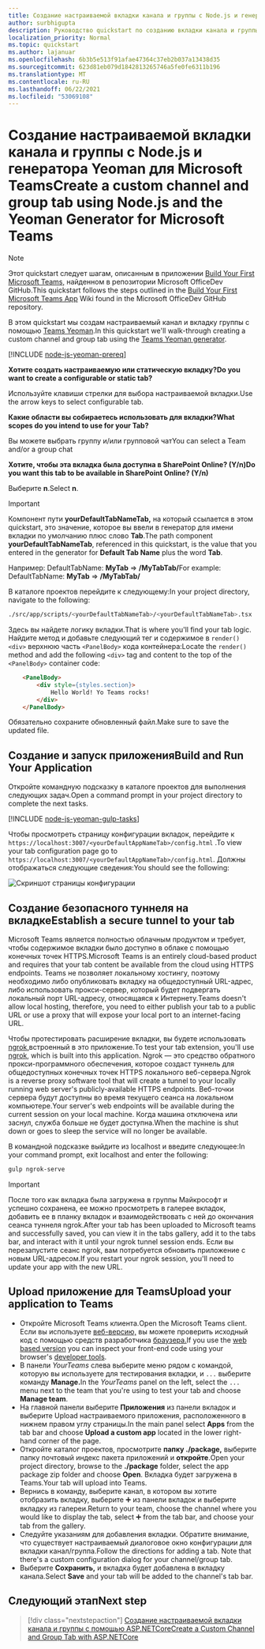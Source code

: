 ```yaml
---
title: Создание настраиваемой вкладки канала и группы с Node.js и генератором Yeoman для Microsoft Teams
author: surbhigupta
description: Руководство quickstart по созданию вкладки канала и группы с генератором Yeoman для Microsoft Teams.
localization_priority: Normal
ms.topic: quickstart
ms.author: lajanuar
ms.openlocfilehash: 6b3b5e513f91afae47364c37eb2b037a13438d35
ms.sourcegitcommit: 623d81eb079d1842813265746a5fe0fe6311b196
ms.translationtype: MT
ms.contentlocale: ru-RU
ms.lasthandoff: 06/22/2021
ms.locfileid: "53069108"
---
```

# <a name="create-a-custom-channel-and-group-tab-using-nodejs-and-the-yeoman-generator-for-microsoft-teams"></a><span data-ttu-id="039f0-103">Создание настраиваемой вкладки канала и группы с Node.js и генератора Yeoman для Microsoft Teams</span><span class="sxs-lookup"><span data-stu-id="039f0-103">Create a custom channel and group tab using Node.js and the Yeoman Generator for Microsoft Teams</span></span>

>[!NOTE]
><span data-ttu-id="039f0-104">Этот quickstart следует шагам, описанным в приложении [Build Your First Microsoft Teams,](https://github.com/OfficeDev/generator-teams/wiki/Build-Your-First-Microsoft-Teams-App) найденном в репозитории Microsoft OfficeDev GitHub.</span><span class="sxs-lookup"><span data-stu-id="039f0-104">This quickstart follows the steps outlined in the [Build Your First Microsoft Teams App](https://github.com/OfficeDev/generator-teams/wiki/Build-Your-First-Microsoft-Teams-App) Wiki found in the Microsoft OfficeDev GitHub repository.</span></span>

<span data-ttu-id="039f0-105">В этом quickstart мы создам настраиваемый канал и вкладку группы с помощью [Teams Yeoman](https://github.com/OfficeDev/generator-teams/).</span><span class="sxs-lookup"><span data-stu-id="039f0-105">In this quickstart we'll walk-through creating a custom channel and group tab using the [Teams Yeoman generator](https://github.com/OfficeDev/generator-teams/).</span></span>

[!INCLUDE [node-js-yeoman-prereq](~/includes/tabs/node-js-yeoman-prereq.md)]

<span data-ttu-id="039f0-106">**Хотите создать настраиваемую или статическую вкладку?**</span><span class="sxs-lookup"><span data-stu-id="039f0-106">**Do you want to create a configurable or static tab?**</span></span>

<span data-ttu-id="039f0-107">Используйте клавиши стрелки для выбора настраиваемой вкладки.</span><span class="sxs-lookup"><span data-stu-id="039f0-107">Use the arrow keys to select configurable tab.</span></span>

<span data-ttu-id="039f0-108">**Какие области вы собираетесь использовать для вкладки?**</span><span class="sxs-lookup"><span data-stu-id="039f0-108">**What scopes do you intend to use for your Tab?**</span></span>

<span data-ttu-id="039f0-109">Вы можете выбрать группу и/или групповой чат</span><span class="sxs-lookup"><span data-stu-id="039f0-109">You can select a Team and/or a group chat</span></span>

<span data-ttu-id="039f0-110">**Хотите, чтобы эта вкладка была доступна в SharePoint Online? (Y/n)**</span><span class="sxs-lookup"><span data-stu-id="039f0-110">**Do you want this tab to be available in SharePoint Online? (Y/n)**</span></span> 

<span data-ttu-id="039f0-111">Выберите **n**.</span><span class="sxs-lookup"><span data-stu-id="039f0-111">Select **n**.</span></span>

>[!IMPORTANT]
><span data-ttu-id="039f0-112">Компонент пути **yourDefaultTabNameTab,** на который ссылается в этом quickstart,  это значение, которое вы ввели в генератор для имени вкладки по умолчанию плюс слово **Tab**.</span><span class="sxs-lookup"><span data-stu-id="039f0-112">The path component **yourDefaultTabNameTab**, referenced in this quickstart, is the value that you entered in the generator for **Default Tab Name** plus the word **Tab**.</span></span>
>
><span data-ttu-id="039f0-113">Например: DefaultTabName: **MyTab**  =>  **/MyTabTab/**</span><span class="sxs-lookup"><span data-stu-id="039f0-113">For example: DefaultTabName: **MyTab** => **/MyTabTab/**</span></span>

<span data-ttu-id="039f0-114">В каталоге проектов перейдите к следующему:</span><span class="sxs-lookup"><span data-stu-id="039f0-114">In your project directory, navigate to the following:</span></span>

```bash
./src/app/scripts/<yourDefaultTabNameTab>/<yourDefaultTabNameTab>.tsx
```

<span data-ttu-id="039f0-115">Здесь вы найдете логику вкладки.</span><span class="sxs-lookup"><span data-stu-id="039f0-115">That is where you'll find your tab logic.</span></span> <span data-ttu-id="039f0-116">Найдите метод и добавьте следующий тег и содержимое в `render()` `<div>` верхнюю часть `<PanelBody>` кода контейнера:</span><span class="sxs-lookup"><span data-stu-id="039f0-116">Locate the `render()` method and add the following `<div>` tag and content to the top of the `<PanelBody>` container code:</span></span>

```html
    <PanelBody>
        <div style={styles.section}>
            Hello World! Yo Teams rocks!
        </div>
    </PanelBody>
```

<span data-ttu-id="039f0-117">Обязательно сохраните обновленный файл.</span><span class="sxs-lookup"><span data-stu-id="039f0-117">Make sure to save the updated file.</span></span>

## <a name="build-and-run-your-application"></a><span data-ttu-id="039f0-118">Создание и запуск приложения</span><span class="sxs-lookup"><span data-stu-id="039f0-118">Build and Run Your Application</span></span>

<span data-ttu-id="039f0-119">Откройте командную подсказку в каталоге проектов для выполнения следующих задач.</span><span class="sxs-lookup"><span data-stu-id="039f0-119">Open a command prompt in your project directory to complete the next tasks.</span></span>

[!INCLUDE [node-js-yeoman-gulp-tasks](~/includes/tabs/node-js-yeoman-gulp-tasks.md)]

<span data-ttu-id="039f0-120">Чтобы просмотреть страницу конфигурации вкладок, перейдите к `https://localhost:3007/<yourDefaultAppNameTab>/config.html` .</span><span class="sxs-lookup"><span data-stu-id="039f0-120">To view your tab configuration page go to `https://localhost:3007/<yourDefaultAppNameTab>/config.html`.</span></span> <span data-ttu-id="039f0-121">Должны отображаться следующие сведения:</span><span class="sxs-lookup"><span data-stu-id="039f0-121">You should see the following:</span></span>

![Скриншот страницы конфигурации](~/assets/images/tab-images/configurationPage.png)

## <a name="establish-a-secure-tunnel-to-your-tab"></a><span data-ttu-id="039f0-123">Создание безопасного туннеля на вкладке</span><span class="sxs-lookup"><span data-stu-id="039f0-123">Establish a secure tunnel to your tab</span></span>

<span data-ttu-id="039f0-124">Microsoft Teams является полностью облачным продуктом и требует, чтобы содержимое вкладки было доступно в облаке с помощью конечных точек HTTPS.</span><span class="sxs-lookup"><span data-stu-id="039f0-124">Microsoft Teams is an entirely cloud-based product and requires that your tab content be available from the cloud using HTTPS endpoints.</span></span> <span data-ttu-id="039f0-125">Teams не позволяет локальному хостингу, поэтому необходимо либо опубликовать вкладку на общедоступный URL-адрес, либо использовать прокси-сервер, который будет подвергать локальный порт URL-адресу, относящаяся к Интернету.</span><span class="sxs-lookup"><span data-stu-id="039f0-125">Teams doesn't allow local hosting, therefore, you need to either publish your tab to a public URL or use a proxy that will expose your local port to an internet-facing URL.</span></span>

<span data-ttu-id="039f0-126">Чтобы протестировать расширение вкладки, вы будете использовать [ngrok,](https://ngrok.com/docs)встроенный в это приложение.</span><span class="sxs-lookup"><span data-stu-id="039f0-126">To test your tab extension, you'll use [ngrok](https://ngrok.com/docs), which is built into this application.</span></span> <span data-ttu-id="039f0-127">Ngrok — это средство обратного прокси-программного обеспечения, которое создаст туннель для общедоступных конечных точек HTTPS локального веб-сервера.</span><span class="sxs-lookup"><span data-stu-id="039f0-127">Ngrok is a reverse proxy software tool that will create a tunnel to your locally running web server's publicly-available HTTPS endpoints.</span></span> <span data-ttu-id="039f0-128">Веб-точки сервера будут доступны во время текущего сеанса на локальном компьютере.</span><span class="sxs-lookup"><span data-stu-id="039f0-128">Your server's web endpoints will be available during the current session on your local machine.</span></span> <span data-ttu-id="039f0-129">Когда машина отключена или заснул, служба больше не будет доступна.</span><span class="sxs-lookup"><span data-stu-id="039f0-129">When the machine is shut down or goes to sleep the service will no longer be available.</span></span>

<span data-ttu-id="039f0-130">В командной подсказке выйдите из localhost и введите следующее:</span><span class="sxs-lookup"><span data-stu-id="039f0-130">In your command prompt, exit localhost and enter the following:</span></span>

```bash
gulp ngrok-serve
```

> [!IMPORTANT]
> <span data-ttu-id="039f0-131">После того как вкладка была загружена в группы Майкрософт и успешно сохранена, ее можно просмотреть в галерее вкладок, добавить ее в планку вкладок и взаимодействовать с ней до окончания сеанса туннеля ngrok.</span><span class="sxs-lookup"><span data-stu-id="039f0-131">After your tab has been uploaded to Microsoft teams and successfully saved, you can view it in the tabs gallery, add it to the tabs bar, and interact with it until your ngrok tunnel session ends.</span></span> <span data-ttu-id="039f0-132">Если вы перезапустите сеанс ngrok, вам потребуется обновить приложение с новым URL-адресом.</span><span class="sxs-lookup"><span data-stu-id="039f0-132">If you restart your ngrok session, you'll need to update your app with the new URL.</span></span>

## <a name="upload-your-application-to-teams"></a><span data-ttu-id="039f0-133">Upload приложение для Teams</span><span class="sxs-lookup"><span data-stu-id="039f0-133">Upload your application to Teams</span></span>

- <span data-ttu-id="039f0-134">Откройте Microsoft Teams клиента.</span><span class="sxs-lookup"><span data-stu-id="039f0-134">Open the Microsoft Teams client.</span></span> <span data-ttu-id="039f0-135">Если вы используете [веб-версию,](https://teams.microsoft.com) вы можете проверить исходный код с помощью средств разработчика [браузера.](~/tabs/how-to/developer-tools.md)</span><span class="sxs-lookup"><span data-stu-id="039f0-135">If you use the [web based version](https://teams.microsoft.com) you can inspect your front-end code using your browser's [developer tools](~/tabs/how-to/developer-tools.md).</span></span>
- <span data-ttu-id="039f0-136">В панели *YourTeams* слева выберите меню рядом с командой, которую вы используете для тестирования вкладки, и `...` выберите команду **Manage.**</span><span class="sxs-lookup"><span data-stu-id="039f0-136">In the *YourTeams* panel on the left, select the `...` menu next to the team that you're using to test your tab and choose **Manage team**.</span></span>
- <span data-ttu-id="039f0-137">На главной панели выберите **Приложения** из  панели вкладок и выберите Upload настраиваемого приложения, расположенного в нижнем правом углу страницы.</span><span class="sxs-lookup"><span data-stu-id="039f0-137">In the main panel select **Apps** from the tab bar and choose **Upload a custom app** located in the lower right-hand corner of the page.</span></span>
- <span data-ttu-id="039f0-138">Откройте каталог проектов, просмотрите **папку ./package,** выберите папку почтовый индекс пакета приложений и **откройте**.</span><span class="sxs-lookup"><span data-stu-id="039f0-138">Open your project directory, browse to the **./package** folder, select the app package zip folder and choose **Open**.</span></span> <span data-ttu-id="039f0-139">Вкладка будет загружена в Teams.</span><span class="sxs-lookup"><span data-stu-id="039f0-139">Your tab will upload into Teams.</span></span>
- <span data-ttu-id="039f0-140">Вернись в команду, выберите канал, в котором вы хотите отобразить вкладку, выберите ➕ из панели вкладок и выберите вкладку из галереи.</span><span class="sxs-lookup"><span data-stu-id="039f0-140">Return to your team, choose the channel where you would like to display the tab, select ➕ from the tab bar, and choose your tab from the gallery.</span></span>
- <span data-ttu-id="039f0-141">Следуйте указаниям для добавления вкладки. Обратите внимание, что существует настраиваемый диалоговое окно конфигурации для вкладки канал/группа.</span><span class="sxs-lookup"><span data-stu-id="039f0-141">Follow the directions for adding a tab. Note that there's a custom configuration dialog for your channel/group tab.</span></span>
- <span data-ttu-id="039f0-142">Выберите **Сохранить,** и вкладка будет добавлена в вкладку канала.</span><span class="sxs-lookup"><span data-stu-id="039f0-142">Select **Save** and your tab will be added to the channel's tab bar.</span></span>

## <a name="next-step"></a><span data-ttu-id="039f0-143">Следующий этап</span><span class="sxs-lookup"><span data-stu-id="039f0-143">Next step</span></span>

> [!div class="nextstepaction"]
> [<span data-ttu-id="039f0-144">Создание настраиваемой вкладки канала и группы с помощью ASP.NETCore</span><span class="sxs-lookup"><span data-stu-id="039f0-144">Create a Custom Channel and Group Tab with ASP.NETCore</span></span>](~/tabs/quickstarts/create-channel-group-tab-dotnet-core.md)
